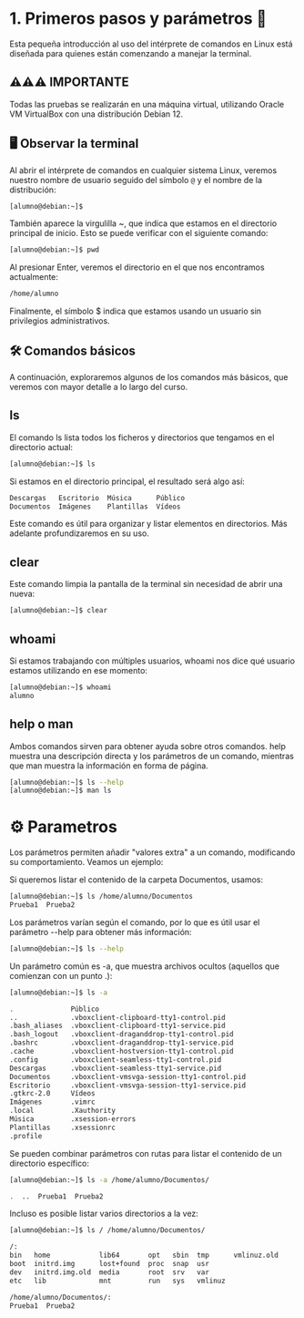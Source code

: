 # 1. Primeros pasos y parámetros 🚀

Esta pequeña introducción al uso del intérprete de comandos en Linux está diseñada para quienes están comenzando a manejar la terminal.

## ⚠️⚠️⚠️ IMPORTANTE

Todas las pruebas se realizarán en una máquina virtual, utilizando Oracle VM VirtualBox con una distribución Debian 12.

## 🖥️ Observar la terminal

Al abrir el intérprete de comandos en cualquier sistema Linux, veremos nuestro nombre de usuario seguido del símbolo `@` y el nombre de la distribución:

```bash
[alumno@debian:~]$
```

También aparece la virgulilla ~, que indica que estamos en el directorio principal de inicio. Esto se puede verificar con el siguiente comando:

```bash
[alumno@debian:~]$ pwd
```

Al presionar Enter, veremos el directorio en el que nos encontramos actualmente:

```bash
/home/alumno
```

Finalmente, el símbolo $ indica que estamos usando un usuario sin privilegios administrativos.

## 🛠️ Comandos básicos

A continuación, exploraremos algunos de los comandos más básicos, que veremos con mayor detalle a lo largo del curso.

## ls

El comando ls lista todos los ficheros y directorios que tengamos en el directorio actual:

```bash
[alumno@debian:~]$ ls
```

Si estamos en el directorio principal, el resultado será algo así:

```bash
Descargas   Escritorio  Música      Público
Documentos  Imágenes    Plantillas  Vídeos
```
Este comando es útil para organizar y listar elementos en directorios. Más adelante profundizaremos en su uso.

## clear

Este comando limpia la pantalla de la terminal sin necesidad de abrir una nueva:

```bash
[alumno@debian:~]$ clear
```

## whoami

Si estamos trabajando con múltiples usuarios, whoami nos dice qué usuario estamos utilizando en ese momento:

```bash
[alumno@debian:~]$ whoami
alumno
```

## help o man

Ambos comandos sirven para obtener ayuda sobre otros comandos. help muestra una descripción directa y los parámetros de un comando, mientras que man muestra la información en forma de página.

```bash
[alumno@debian:~]$ ls --help
[alumno@debian:~]$ man ls
```

# ⚙️ Parametros

Los parámetros permiten añadir "valores extra" a un comando, modificando su comportamiento. Veamos un ejemplo:

Si queremos listar el contenido de la carpeta Documentos, usamos:

```bash
[alumno@debian:~]$ ls /home/alumno/Documentos
Prueba1  Prueba2
```

Los parámetros varían según el comando, por lo que es útil usar el parámetro --help para obtener más información:

```bash
[alumno@debian:~]$ ls --help
```

Un parámetro común es -a, que muestra archivos ocultos (aquellos que comienzan con un punto .):

```bash
[alumno@debian:~]$ ls -a

.              Público
..             .vboxclient-clipboard-tty1-control.pid
.bash_aliases  .vboxclient-clipboard-tty1-service.pid
.bash_logout   .vboxclient-draganddrop-tty1-control.pid
.bashrc        .vboxclient-draganddrop-tty1-service.pid
.cache         .vboxclient-hostversion-tty1-control.pid
.config        .vboxclient-seamless-tty1-control.pid
Descargas      .vboxclient-seamless-tty1-service.pid
Documentos     .vboxclient-vmsvga-session-tty1-control.pid
Escritorio     .vboxclient-vmsvga-session-tty1-service.pid
.gtkrc-2.0     Vídeos
Imágenes       .vimrc
.local         .Xauthority
Música         .xsession-errors
Plantillas     .xsessionrc
.profile

```

Se pueden combinar parámetros con rutas para listar el contenido de un directorio específico:

```bash
[alumno@debian:~]$ ls -a /home/alumno/Documentos/

.  ..  Prueba1  Prueba2
```

Incluso es posible listar varios directorios a la vez:

```bash
[alumno@debian:~]$ ls / /home/alumno/Documentos/

/:
bin   home            lib64       opt   sbin  tmp      vmlinuz.old
boot  initrd.img      lost+found  proc  snap  usr
dev   initrd.img.old  media       root  srv   var
etc   lib             mnt         run   sys   vmlinuz

/home/alumno/Documentos/:
Prueba1  Prueba2

```












